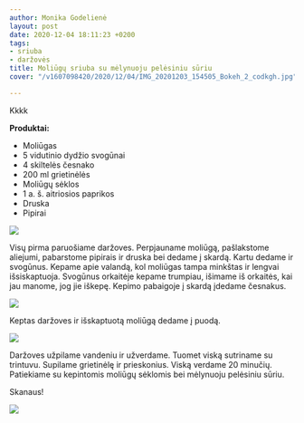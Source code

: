 ```yaml
---
author: Monika Godelienė
layout: post
date: 2020-12-04 18:11:23 +0200
tags:
- sriuba
- daržovės
title: Moliūgų sriuba su mėlynuoju pelėsiniu sūriu
cover: "/v1607098420/2020/12/04/IMG_20201203_154505_Bokeh_2_codkgh.jpg"

---
```

Kkkk

**Produktai:**

* Moliūgas
* 5 vidutinio dydžio svogūnai
* 4 skiltelės česnako
* 200 ml grietinėlės
* Moliūgų sėklos
* 1 a. š. aitriosios paprikos
* Druska
* Pipirai

![](https://res.cloudinary.com/monikagod/image/upload/v1607098418/2020/12/04/IMG_20201203_140235_Bokeh_2_xtymlg.jpg)

Visų pirma paruošiame daržoves. Perpjauname moliūgą, pašlakstome aliejumi, pabarstome pipirais ir druska bei dedame į skardą. Kartu dedame ir svogūnus. Kepame apie valandą, kol moliūgas tampa minkštas ir lengvai išsiskaptuoja. Svogūnus orkaitėje kepame trumpiau, išimame iš orkaitės, kai jau manome, jog jie iškepę. Kepimo pabaigoje į skardą įdedame česnakus.

![](https://res.cloudinary.com/monikagod/image/upload/v1607098419/2020/12/04/IMG_20201203_141138_Bokeh_2_ssyy1e.jpg)

Keptas daržoves ir išskaptuotą moliūgą dedame į puodą.

![](https://res.cloudinary.com/monikagod/image/upload/v1607098419/2020/12/04/IMG_20201203_151356_Bokeh_2_bba9yi.jpg)

Daržoves užpilame vandeniu ir užverdame. Tuomet viską sutriname su trintuvu. Supilame grietinėlę ir prieskonius. Viską verdame 20 minučių. Patiekiame su kepintomis moliūgų sėklomis bei mėlynuoju pelėsiniu sūriu.

Skanaus!

![](https://res.cloudinary.com/monikagod/image/upload/v1607098420/2020/12/04/IMG_20201203_154505_Bokeh_2_codkgh.jpg)